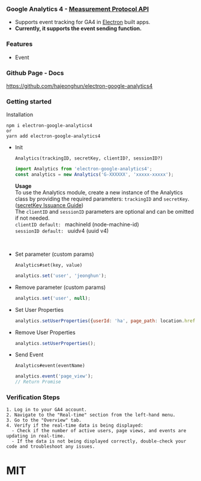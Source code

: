 ### Google Analytics 4 - [Measurement Protocol API](https://developers.google.com/analytics/devguides/collection/protocol/ga4?hl=en)

- Supports event tracking for GA4 in [Electron](http://electron.atom.io/) built apps.
- **Currently, it supports the event sending function.**  

### Features
- Event

### Github Page - Docs
https://github.com/hajeonghun/electron-google-analytics4

### Getting started
Installation
```
npm i electron-google-analytics4
or
yarn add electron-google-analytics4
```

* Init

  `Analytics(trackingID, secretKey, clientID?, sessionID?)`
  ```javascript
  import Analytics from 'electron-google-analytics4';
  const analytics = new Analytics('G-XXXXXX', 'xxxxx-xxxxx');
  ```
  **Usage**  
  To use the Analytics module, create a new instance of the Analytics class by providing the required parameters: `trackingID` and `secretKey`. ([secretKey Issuance Guide](https://www.monsterinsights.com/docs/how-to-create-your-measurement-protocol-api-secret-in-ga4/))  
  The `clientID` and `sessionID` parameters are optional and can be omitted if not needed.   
  `clientID default: ` machineId (node-machine-id)  
  `sessionID default: ` uuidv4 (uuid v4)  
<br/>

* Set parameter (custom params)

  `Analytics#set(key, value)`
    ```javascript
    analytics.set('user', 'jeonghun');
    ```

* Remove parameter (custom params)

    ```javascript
    analytics.set('user', null);
    ```

* Set User Properties

    ```javascript
    analytics.setUserProperties({userId: 'ha', page_path: location.href});
    ```
  
* Remove User Properties

    ```javascript
    analytics.setUserProperties();
    ```

* Send Event

  `Analytics#event(eventName)` 
  ```javascript
  analytics.event('page_view');
  // Return Promise
  ```

### Verification Steps
```
1. Log in to your GA4 account.
2. Navigate to the "Real-time" section from the left-hand menu.
3. Go to the "Overview" tab.
4. Verify if the real-time data is being displayed:
  - Check if the number of active users, page views, and events are updating in real-time.
  - If the data is not being displayed correctly, double-check your code and troubleshoot any issues.
```
# MIT
